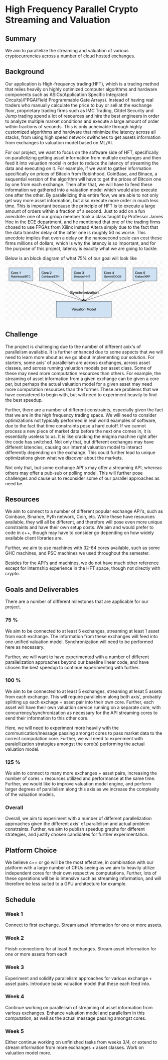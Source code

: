 # High Frequency Parallel Crypto Streaming and Valuation

## Summary
We aim to parallelize the streaming and valuation of various cryptocurrencies across a number of cloud hosted exchanges.

## Background
Our application is High-frequency trading(HFT), which is a trading method that relies heavily on highly optimized computer algorithms and hardware components such as ASICs(Application Specific Integrated Circuits)/FPGA(Field Programmable Gate Arrays). Instead of having real traders who manually calculate the price to buy or sell at the exchange floor, proprietary trading firms such as IMC Trading, Citdel Security and Jump trading spend a lot of resources and hire the best engineers in order to analyze multiple market conditions and execute a large amount of order within fractions of seconds. This is only acheivable through highly customized algorithms and hardware that minimize the latency across all stacks, from using high speed network swithches to get assets information from exchanges to valuation model based on ML/AI. 

For our project, we want to focus on the software side of HFT, specifically on parallelizing getting asset information from multiple exchanges and then feed it into valuation model in order to reduce the latency of streaming the data and executing on it. For example, if we want to gather information specifically on prices of Bitcoin from Robinhood, CoinBase, and Binace, a sequential version of the algorithm will have to get the prices of Bitcoin one by one from each exchange. Then after that, we will have to feed these information we gathered into a valuation model which would also execute one after the other. By parallelizing this entire flow, we are able to not only get way more asset information, but also execute more order in much less time. This is important because the principle of HFT is to execute a large amount of orders within a fraction of a second. Just to add on a fun anecdote: one of our group member took a class taught by Professor James Hoe in the ECE department, and he mentioned that one of the trading firms chosed to use FPGAs from Xilinx instead Altera simply due to the fact that the data transfer delay of the latter one is roughly 50 ns worse. This anecdote implies that even a delay on the nanosecond scale can cost these firms millions of dollars, which is why the latency is so important, and for the purpose of this project, latency is exactly what we are going to tackle.

Below is an block diagram of what 75% of our goal will look like
![plot](./hft_block_diagram.png)

## Challenge
The project is challenging due to the number of different axix's of parallelism available. It is further enhanced due to some aspects that we will need to learn more about as we go about implementing our solution. For starters, some axis' of parallelism are across exchanges, across asset classes, and across running valuation models per asset class. Some of these may need more computation resources than others. For example, the streaming of asset information from a given exchange can be given a core per, but perhaps the actual valuation model for a given asset may need more computation resources than the former. These are problems that we have considered to begin with, but will need to experiment heavily to find the best speedup.

Further, there are a number of different constraints, especially given the fact that we are in the high frequency trading space. We will need to consider optimizations not typically performed in real world examples of software, due to the fact that time constraints pose a hard cutoff. If we cannot process a new piece of market data before the next one comes in, it is essentially useless to us. It is like cracking the enigma machine right after the code has switched. Not only that, but different exchanges may have different latencies, causing our internal valuation model to interact differently depending on the exchange. This could further lead to unique optimizations given what we discover about the markets.

Not only that, but some exchange API's may offer a streaming API, whereas others may offer a pub-sub or polling model. This will further pose challenges and cause us to reconsider some of our parallel approaches as need be.

## Resources
We aim to connect to a number of different popular exchange API's, such as Coinbase, Binance, Pyth network, Coin, etc. While these have resources available, they will all be different, and therefore will pose even more unique constraints and have their own setup costs. We aim and would prefer to code in c++, though may have to consider go depending on how widely available client libraries are.

Further, we aim to use machines with 32-64 cores available, such as some GHC machines, and PSC machines we used throughout the semester.

Besides for the API's and machines, we do not have much other reference except for internship experience in the HFT space, though not directly with crypto.

## Goals and Deliverables
There are a number of different milestones that are applicable for our project.

### 75 %
We aim to be connected to at least 5 exchanges, streaming at least 1 asset from each exchange. The information from these exchanges will feed into one unified valuation model. Synchronization will need to be performed here as necessary.

Further, we will want to have experimented with a number of different parallelization approaches beyond our baseline linear code, and have chosen the best speedup to continue experimenting with further.

### 100 %
We aim to be connected to at least 5 exchanges, streaming at lesat 5 assets from each exchange. This will require parallelism along both axis', probably splitting up each exchage + asset pair into their own core. Further, each asset will have their own valuation service running on a separate core, with concurrency/synchronization as necessary for the API streaming cores to send their information to this other core.

Here, we will need to experiment more heavily with the communication/message passing amongst cores to pass market data to the correct computation core. Further, we will need to experiment with paralellization strategies amongst the core(s) performing the actual valuation model.

### 125 %
We aim to connect to many more exchanges + asset pairs, increasing the number of cores + resources utilized and performance at the same time. Further, we would like to improve valuation model engine, and perform larger degrees of parallelism along this axis as we increase the complexity of the valuation models.

### Overall
Overall, we aim to experiment with a number of different parallelization approaches given the different axis' of parallelism and actual problem constraints. Further, we aim to publish speedup graphs for different strategies, and justify chosen candidates for further experimentation.

## Platform Choice
We believe c++ or go will be the most effective, in combination with our platform with a large number of CPUs seeing as we aim to heavily utilize independent cores for their own respective computations. Further, lots of these operations will be io intensive such as streaming information, and will therefore be less suited to a GPU architecture for example.

## Schedule

### Week 1
Connect to first exchange. Stream asset information for one or more assets.

### Week 2
Finish connections for at least 5 exchanges. Stream asset information for one or more assets from each

### Week 3
Experiment and solidify parallelism approaches for various exchange + asset pairs. Introduce basic valuation model that these each feed into.

### Week 4
Continue working on parallelism of streaming of asset information from various exchanges. Enhance valuation model and parallelism in this computation, as well as the actual message passing amongst cores.

### Week 5
Either continue working on unfinished tasks from weeks 3/4, or extend to stream information from more exchanges + asset classes. Work on valuation model more.
